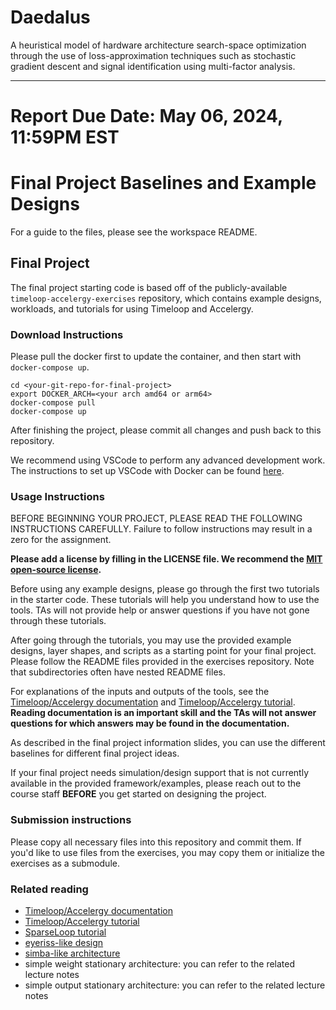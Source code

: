 # Daedalus
A heuristical model of hardware architecture search-space optimization through the use of loss-approximation techniques such as stochastic gradient descent and signal identification using multi-factor analysis.

---

# Report Due Date: May 06, 2024, 11:59PM EST

# Final Project Baselines and Example Designs
For a guide to the files, please see the workspace README.

## Final Project
The final project starting code is based off of the publicly-available
`timeloop-accelergy-exercises` repository, which contains example designs,
workloads, and tutorials for using Timeloop and Accelergy.

### Download Instructions

Please pull the docker first to update the container, and then start with `docker-compose up`. 
```
cd <your-git-repo-for-final-project>
export DOCKER_ARCH=<your arch amd64 or arm64>
docker-compose pull
docker-compose up
```
After finishing the project, please commit all changes and push back to this repository.

We recommend using VSCode to perform any advanced development work. The instructions
to set up VSCode with Docker can be found [here](https://https://code.visualstudio.com/docs/devcontainers/containers).

### Usage Instructions

BEFORE BEGINNING YOUR PROJECT, PLEASE READ THE FOLLOWING INSTRUCTIONS CAREFULLY. Failure to follow instructions may result in a zero for the assignment.

**Please add a license by filling in the LICENSE file. We recommend the [MIT open-source license](https://opensource.org/license/MIT).**

Before using any example designs, please go through the first two tutorials in the starter code.
These tutorials will help you understand how to use the tools. TAs will not provide help or answer questions if you have not
gone through these tutorials.

After going through the tutorials, you may use the provided example designs, layer
shapes, and scripts as a starting point for your final project. Please follow the
README files provided in the exercises repository. Note that subdirectories often
have nested README files.

For explanations of the inputs and outputs of the tools, see the
[Timeloop/Accelergy documentation](https://timeloop.csail.mit.edu/v4) and
[Timeloop/Accelergy tutorial](http://accelergy.mit.edu/tutorial.html). **Reading
documentation is an important skill and the TAs will not answer questions for
which answers may be found in the documentation.**

As described in the final project information slides, you can use the different
baselines for different final project ideas.
 
If your final project needs simulation/design support that is not currently
available in the provided framework/examples, please reach out to the course
staff **BEFORE** you get started on designing the project.

###  Submission instructions
Please copy all necessary files into this repository and commit them. If you'd like
to use files from the exercises, you may copy them or initialize the exercises as a
submodule.

###  Related reading

 - [Timeloop/Accelergy documentation](https://timeloop.csail.mit.edu/v4)
 - [Timeloop/Accelergy tutorial](http://accelergy.mit.edu/tutorial.html)
 - [SparseLoop tutorial](https://accelergy.mit.edu/sparse_tutorial.html)
 - [eyeriss-like design](https://people.csail.mit.edu/emer/papers/2017.01.jssc.eyeriss_design.pdf)
 - [simba-like architecture](https://people.eecs.berkeley.edu/~ysshao/assets/papers/shao2019-micro.pdf)
 - simple weight stationary architecture: you can refer to the related lecture notes
 - simple output stationary architecture: you can refer to the related lecture notes
